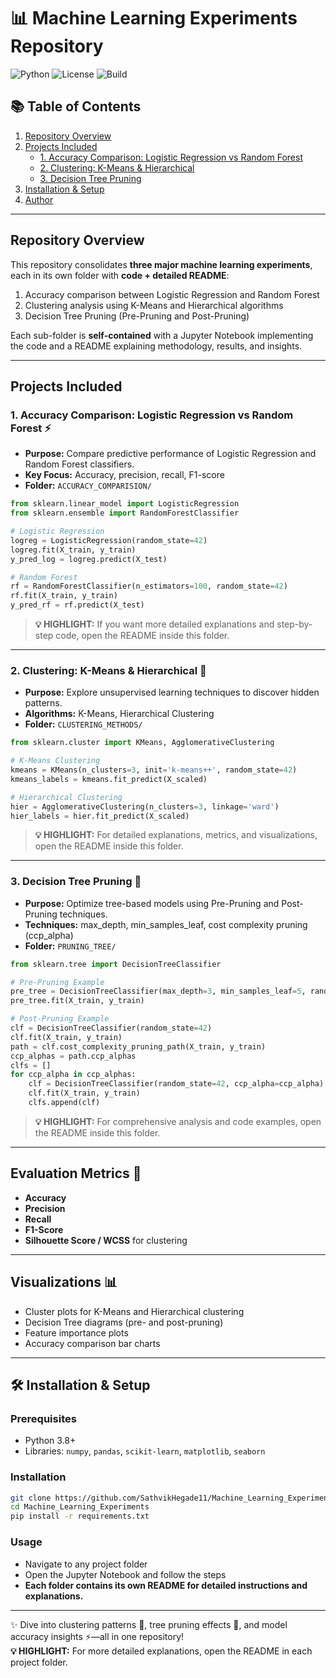 # 📊 Machine Learning Experiments Repository

![Python](https://img.shields.io/badge/python-3.8%2B-blue) ![License](https://img.shields.io/badge/license-MIT-green) ![Build](https://img.shields.io/badge/build-passing-brightgreen)



## 📚 Table of Contents
1. [Repository Overview](#repository-overview)  
2. [Projects Included](#projects-included)  
   - [1. Accuracy Comparison: Logistic Regression vs Random Forest](#1-accuracy-comparison-logistic-regression-vs-random-forest)  
   - [2. Clustering: K-Means & Hierarchical](#2-clustering-k-means--hierarchical)  
   - [3. Decision Tree Pruning](#3-decision-tree-pruning)  
3. [Installation & Setup](#installation--setup)  
4. [Author](#author)

---

## Repository Overview
This repository consolidates **three major machine learning experiments**, each in its own folder with **code + detailed README**:

1. Accuracy comparison between Logistic Regression and Random Forest  
2. Clustering analysis using K-Means and Hierarchical algorithms  
3. Decision Tree Pruning (Pre-Pruning and Post-Pruning)  

Each sub-folder is **self-contained** with a Jupyter Notebook implementing the code and a README explaining methodology, results, and insights.

---

## Projects Included

### 1. Accuracy Comparison: Logistic Regression vs Random Forest ⚡
- **Purpose:** Compare predictive performance of Logistic Regression and Random Forest classifiers.  
- **Key Focus:** Accuracy, precision, recall, F1-score  
- **Folder:** `ACCURACY_COMPARISION/`  

```python
from sklearn.linear_model import LogisticRegression
from sklearn.ensemble import RandomForestClassifier

# Logistic Regression
logreg = LogisticRegression(random_state=42)
logreg.fit(X_train, y_train)
y_pred_log = logreg.predict(X_test)

# Random Forest
rf = RandomForestClassifier(n_estimators=100, random_state=42)
rf.fit(X_train, y_train)
y_pred_rf = rf.predict(X_test)
```

> **💡 HIGHLIGHT:** If you want more detailed explanations and step-by-step code, open the README inside this folder.

---

### 2. Clustering: K-Means & Hierarchical 🧩
- **Purpose:** Explore unsupervised learning techniques to discover hidden patterns.  
- **Algorithms:** K-Means, Hierarchical Clustering  
- **Folder:** `CLUSTERING_METHODS/`  

```python
from sklearn.cluster import KMeans, AgglomerativeClustering

# K-Means Clustering
kmeans = KMeans(n_clusters=3, init='k-means++', random_state=42)
kmeans_labels = kmeans.fit_predict(X_scaled)

# Hierarchical Clustering
hier = AgglomerativeClustering(n_clusters=3, linkage='ward')
hier_labels = hier.fit_predict(X_scaled)
```

> **💡 HIGHLIGHT:** For detailed explanations, metrics, and visualizations, open the README inside this folder.

---

### 3. Decision Tree Pruning 🌳
- **Purpose:** Optimize tree-based models using Pre-Pruning and Post-Pruning techniques.  
- **Techniques:** max_depth, min_samples_leaf, cost complexity pruning (ccp_alpha)  
- **Folder:** `PRUNING_TREE/`  

```python
from sklearn.tree import DecisionTreeClassifier

# Pre-Pruning Example
pre_tree = DecisionTreeClassifier(max_depth=3, min_samples_leaf=5, random_state=42)
pre_tree.fit(X_train, y_train)

# Post-Pruning Example
clf = DecisionTreeClassifier(random_state=42)
clf.fit(X_train, y_train)
path = clf.cost_complexity_pruning_path(X_train, y_train)
ccp_alphas = path.ccp_alphas
clfs = []
for ccp_alpha in ccp_alphas:
    clf = DecisionTreeClassifier(random_state=42, ccp_alpha=ccp_alpha)
    clf.fit(X_train, y_train)
    clfs.append(clf)
```

> **💡 HIGHLIGHT:** For comprehensive analysis and code examples, open the README inside this folder.

---

## Evaluation Metrics 📏
- **Accuracy**  
- **Precision**  
- **Recall**  
- **F1-Score**  
- **Silhouette Score / WCSS** for clustering

---

## Visualizations 📊
- Cluster plots for K-Means and Hierarchical clustering  
- Decision Tree diagrams (pre- and post-pruning)  
- Feature importance plots  
- Accuracy comparison bar charts

---

## 🛠️ Installation & Setup
### Prerequisites
- Python 3.8+  
- Libraries: `numpy`, `pandas`, `scikit-learn`, `matplotlib`, `seaborn`  

### Installation
```bash
git clone https://github.com/SathvikHegade11/Machine_Learning_Experiments.git
cd Machine_Learning_Experiments
pip install -r requirements.txt
```

### Usage
- Navigate to any project folder  
- Open the Jupyter Notebook and follow the steps  
- **Each folder contains its own README for detailed instructions and explanations.**

---


✨ Dive into clustering patterns 🧩, tree pruning effects 🌳, and model accuracy insights ⚡—all in one repository!  
**💡 HIGHLIGHT:** For more detailed explanations, open the README in each project folder.

